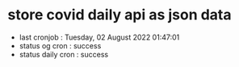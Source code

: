 # store covid daily api as json data

- last cronjob : Tuesday, 02 August 2022 01:47:01
- status og cron : success
- status daily cron : success
      
      